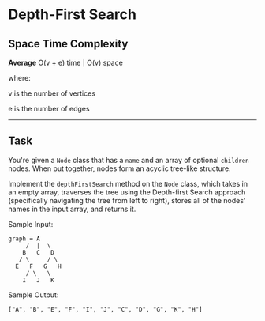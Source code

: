 # Depth-First Search

## Space Time Complexity

**Average** O(v + e) time | O(v) space

where:

v is the number of vertices

e is the number of edges

---

## Task

You're given a `Node` class that has a `name` and an array of optional `children` nodes. When put together, nodes form an acyclic tree-like structure.

Implement the `depthFirstSearch` method on the `Node` class, which takes in an empty array, traverses the tree using the Depth-first Search approach (specifically navigating the tree from left to right), stores all of the nodes' names in the input array, and returns it.

Sample Input:

```
graph = A
     /  |  \
    B   C   D
   / \     / \
  E   F   G   H
     / \   \
    I   J   K
```

Sample Output:

```
["A", "B", "E", "F", "I", "J", "C", "D", "G", "K", "H"]
```
